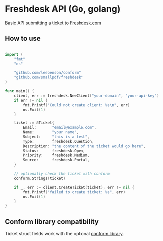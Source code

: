# Freshdesk API (Go, golang)

Basic API submitting a ticket to [Freshdesk.com](https://freshdesk.com)

## How to use

```go

import (
	"fmt"
	"os"

	"github.com/leebenson/conform"
	"github.com/smallpdf/freshdesk"
)

func main() {
	client, err := freshdesk.NewClient("your-domain", "your-api-key")
	if err != nil {
		fmt.Printf("Could not create client: %s\n", err)
		os.Exit(1)
	}

	ticket := &Ticket{
		Email:       "email@example.com",
		Name:        "your name",
		Subject:     "this is a test",
		Type:        freshdesk.Question,
		Description: "the content of the ticket would go here",
		Status:      freshdesk.Open,
		Priority:    freshdesk.Medium,
		Source:      freshdesk.Portal,
	}

	// optionally check the ticket with conform
	conform.Strings(ticket)

	if _, err := client.CreateTicket(ticket); err != nil {
		fmt.Printf("failed to create ticket: %s", err)
		os.Exit(1)
	}
}

```

## Conform library compatibility

Ticket struct fields work with the optional [conform library](https://github.com/leebenson/conform).
